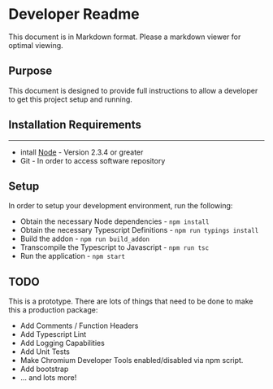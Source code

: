 Developer Readme
================
This document is in Markdown format. Please a markdown viewer for optimal viewing.

## Purpose
This document is designed to provide full instructions to allow a developer to get this project setup and running.

## Installation Requirements
-------------------------
* intall [Node](https://nodejs.org/en/download/) - Version 2.3.4 or greater
* Git - In order to access software repository

## Setup
In order to setup your development environment, run the following:
* Obtain the necessary Node dependencies - `npm install`
* Obtain the necessary Typescript Definitions - `npm run typings install`
* Build the addon - `npm run build_addon`
* Transcompile the Typescript to Javascript - `npm run tsc`
* Run the application - `npm start`

## TODO
This is a prototype. There are lots of things that need to be done to make this a production package:
* Add Comments / Function Headers
* Add Typescript Lint
* Add Logging Capabilities
* Add Unit Tests
* Make Chromium Developer Tools enabled/disabled via npm script.
* Add bootstrap
* ... and lots more!
